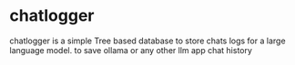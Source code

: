 # chatlogger

chatlogger is a simple Tree based database to store chats logs for a large language model. to save ollama or any other llm app chat history